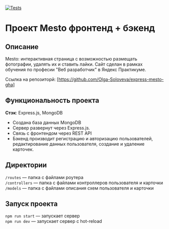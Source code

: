  [![Tests](https://github.com/Olga-Soloveva/express-mesto-gha/actions/workflows/tests-14-sprint.yml/badge.svg)](https://github.com/Olga-Soloveva/express-mesto-gha/actions/workflows/tests-14-sprint.yml)
# Проект Mesto фронтенд + бэкенд

## Описание
Mesto: интерактивная страница с возможностью размещать фотографии, удалять их и ставить лайки.
Cайт сделан в рамках обучения по професии "Веб разработчик" в Яндекс Практикуме.

Ссылка на репозиторй: [https://github.com/Olga-Soloveva/express-mesto-gha]

## Функциональность проекта
__Стэк__: Express.js, MongoDB
 
* Создана база данных MongoDB
* Cервер развернут через Express.js. 
* Связь с фронтендом через REST API
* Бэкенд производит регистрацию и авторизацию пользователей, редактирование данных пользователя, создание и удаление карточек.

## Директории

`/routes` — папка с файлами роутера  
`/controllers` — папка с файлами контроллеров пользователя и карточки   
`/models` — папка с файлами описания схем пользователя и карточки  
  
## Запуск проекта

`npm run start` — запускает сервер   
`npm run dev` — запускает сервер с hot-reload

